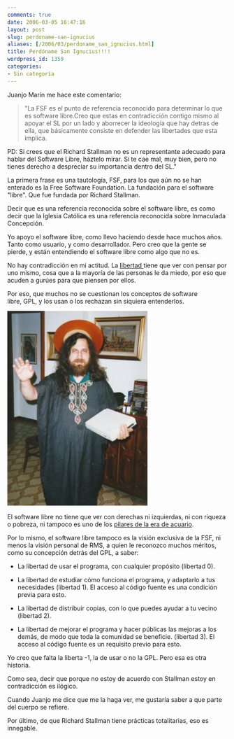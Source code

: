 ```yaml
---
comments: true
date: 2006-03-05 16:47:16
layout: post
slug: perdoname-san-ignucius
aliases: [/2006/03/perdoname_san_ignucius.html]
title: Perdóname San Ignucius!!!!
wordpress_id: 1359
categories:
- Sin categoría
---
```


Juanjo Marín me hace este comentario:


> "La FSF es el punto de referencia reconocido para determinar lo que es software libre.Creo que estas en contradicción contigo mismo al apoyar el SL por un lado y aborrecer la ideología que hay detras de ella, que básicamente consiste en defender las libertades que esta implica.

PD: Si crees que el Richard Stallman no es un representante adecuado para hablar del Software Libre, háztelo mirar. Si te cae mal, muy bien, pero no tienes derecho a despreciar su importancia dentro del SL."


La primera frase es una tautología, FSF, para los que aún no se han enterado es la Free Software Foundation. La fundación para el software "libre". Que fue fundada por Richard Stallman.

Decir que es una referencia reconocida sobre el software libre, es como decir que la Iglesia Católica es una referencia reconocida sobre Inmaculada Concepción.

Yo apoyo el software libre, como llevo haciendo desde hace muchos años. Tanto como usuario, y como desarrollador. Pero creo que la gente se pierde, y están entendiendo el software libre como algo que no es.

No hay contradicción en mi actitud. La [libertad ](http://replay.waybackmachine.org/20071029051411/http://www.lnds.net/2006/02/libertad.html)tiene que ver con pensar por uno mismo, cosa que a la mayoría de las personas le da miedo, por eso que acuden a gurúes para que piensen por ellos.

Por eso, que muchos no se cuestionan los conceptos de software libre, GPL, y los usan o los rechazan sin siquiera entenderlos.

![](saintignucius.jpg)

El software libre no tiene que ver con derechas ni izquierdas, ni con riqueza o pobreza, ni tampoco es uno de los [pilares de la era de acuario](/2005/09/software_libre_y_la_era_de_acu.html).

Por lo mismo, el software libre tampoco es la visión exclusiva de la FSF, ni menos la visión personal de RMS, a quien le reconozco muchos méritos, como su concepción detrás del GPL, a saber:


  * La libertad de usar el programa, con cualquier propósito (libertad 0).

	
  * La libertad de estudiar cómo funciona el programa, y adaptarlo a tus necesidades (libertad 1). El acceso al código fuente es una condición previa para esto.

	
  * La libertad de distribuir copias, con lo que puedes ayudar a tu vecino (libertad 2).

	
  * La libertad de mejorar el programa y hacer públicas las mejoras a los demás, de modo que toda la comunidad se beneficie. (libertad 3). El acceso al código fuente es un requisito previo para esto.


Yo creo que falta la liberta -1, la de usar o no la GPL. Pero esa es otra historia.

Como sea, decir que porque no estoy de acuerdo con Stallman estoy en contradicción es ilógico.

Cuando Juanjo me dice que me la haga ver, me gustaría saber a que parte del cuerpo se refiere.

Por último, de que Richard Stallman tiene prácticas totalitarias, eso es innegable.
